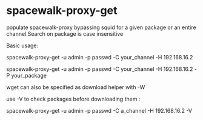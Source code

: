 spacewalk-proxy-get
===================

populate spacewalk-proxy bypassing squid for a given package or an entire channel.Search on package is case insensitive

Basic usage:

 spacewalk-proxy-get -u admin -p passwd -C your_channel -H 192.168.16.2
 
 spacewalk-proxy-get -u admin -p passwd -C your_channel -H 192.168.16.2 -P your_package
 
 wget can also be specified as download helper with -W

use -V to check packages before downloading them :

 spacewalk-proxy-get -u admin -p passwd -C a_channel -H 192.168.16.2 -V
